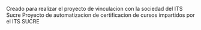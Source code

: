Creado para realizar el proyecto de vinculacion con la sociedad del ITS Sucre
Proyecto de automatizacion de certificacion de cursos impartidos por el ITS SUCRE